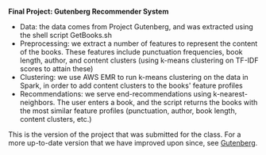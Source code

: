 **Final Project: Gutenberg Recommender System**

* Data: the data comes from Project Gutenberg, and was extracted using the shell script GetBooks.sh
* Preprocessing: we extract a number of features to represent the content of the books. These features include punctuation frequencies, book length, author, and content clusters (using k-means clustering on TF-IDF scores to attain these)
* Clustering: we use AWS EMR to run k-means clustering on the data in Spark, in order to add content clusters to the books' feature profiles
* Recommendations: we serve end-recommendations using k-nearest-neighbors. The user enters a book, and the script returns the books with the most similar feature profiles (punctuation, author, book length, content clusters, etc.)

This is the version of the project that was submitted for the class. For a more up-to-date version that we have improved upon since, see [Gutenberg](http://github.com/jldbc/gutenberg).

